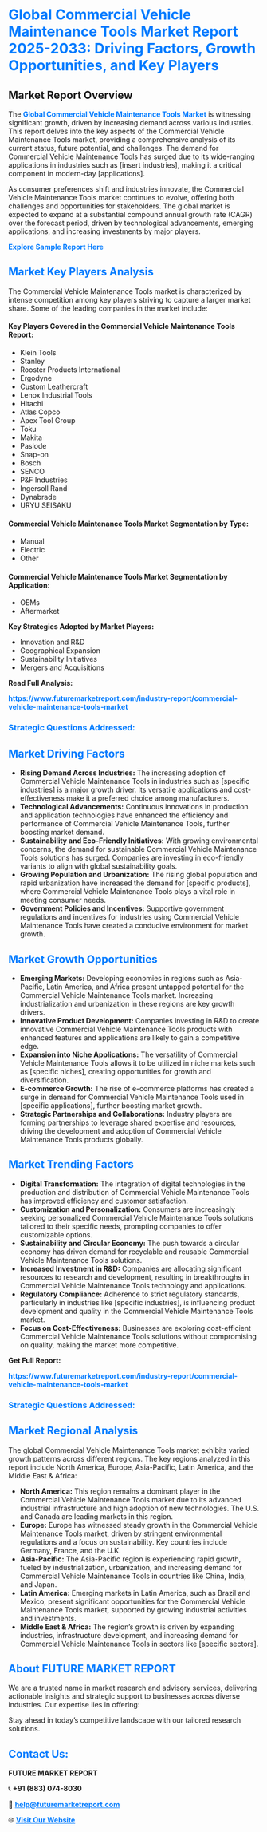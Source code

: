 <h1 style="color: #007BFF;">Global Commercial Vehicle Maintenance Tools Market Report 2025-2033: Driving Factors, Growth Opportunities, and Key Players</h1>

<section id="overview">
<h2>Market Report Overview</h2>
<p>The <a href="https://www.futuremarketreport.com/industry-report/commercial-vehicle-maintenance-tools-market" style="color: #007BFF; text-decoration: none;"><strong>Global Commercial Vehicle Maintenance Tools Market</strong></a> is witnessing significant growth, driven by increasing demand across various industries. This report delves into the key aspects of the Commercial Vehicle Maintenance Tools market, providing a comprehensive analysis of its current status, future potential, and challenges. The demand for Commercial Vehicle Maintenance Tools has surged due to its wide-ranging applications in industries such as [insert industries], making it a critical component in modern-day [applications].</p>
<p>As consumer preferences shift and industries innovate, the Commercial Vehicle Maintenance Tools market continues to evolve, offering both challenges and opportunities for stakeholders. The global market is expected to expand at a substantial compound annual growth rate (CAGR) over the forecast period, driven by technological advancements, emerging applications, and increasing investments by major players.</p>
</section>

<section id="overview">
<p><a href="https://www.futuremarketreport.com/request-sample/reportId=36541" style="color: #007BFF; text-decoration: none;"><strong>Explore Sample Report Here</strong></a></p>
</section>

<section id="key-players">
<h2 style="color: #007BFF;">Market Key Players Analysis</h2>
<p>The Commercial Vehicle Maintenance Tools market is characterized by intense competition among key players striving to capture a larger market share. Some of the leading companies in the market include:</p>
<h4>Key Players Covered in the Commercial Vehicle Maintenance Tools Report:</h4>
<ul><li>Klein Tools</li><li>Stanley</li><li>Rooster Products International</li><li>Ergodyne</li><li>Custom Leathercraft</li><li>Lenox Industrial Tools</li><li>Hitachi</li><li>Atlas Copco</li><li>Apex Tool Group</li><li>Toku</li><li>Makita</li><li>Paslode</li><li>Snap-on</li><li>Bosch</li><li>SENCO</li><li>P&amp;F Industries</li><li>Ingersoll Rand</li><li>Dynabrade</li><li>URYU SEISAKU</li></ul>
<h4>Commercial Vehicle Maintenance Tools Market Segmentation by Type:</h4>
<ul><li>Manual</li><li>Electric</li><li>Other</li></ul>

<h4>Commercial Vehicle Maintenance Tools Market Segmentation by Application:</h4>
<ul><li>OEMs</li><li>Aftermarket</li></ul>
<p><strong>Key Strategies Adopted by Market Players:</strong></p>
<ul>
<li>Innovation and R&D</li>
<li>Geographical Expansion</li>
<li>Sustainability Initiatives</li>
<li>Mergers and Acquisitions</li>
</ul>
</section>

<section>
<p><strong>Read Full Analysis: </strong></p><a href="https://www.futuremarketreport.com/industry-report/commercial-vehicle-maintenance-tools-market" style="color: #007BFF; text-decoration: none;"><strong>https://www.futuremarketreport.com/industry-report/commercial-vehicle-maintenance-tools-market</strong></a>
<h3 style="color: #007BFF;">Strategic Questions Addressed:</h3>
</section>

<section id="driving-factors">
<h2 style="color: #007BFF;">Market Driving Factors</h2>
<ul>
<li><strong>Rising Demand Across Industries:</strong> The increasing adoption of Commercial Vehicle Maintenance Tools in industries such as [specific industries] is a major growth driver. Its versatile applications and cost-effectiveness make it a preferred choice among manufacturers.</li>
<li><strong>Technological Advancements:</strong> Continuous innovations in production and application technologies have enhanced the efficiency and performance of Commercial Vehicle Maintenance Tools, further boosting market demand.</li>
<li><strong>Sustainability and Eco-Friendly Initiatives:</strong> With growing environmental concerns, the demand for sustainable Commercial Vehicle Maintenance Tools solutions has surged. Companies are investing in eco-friendly variants to align with global sustainability goals.</li>
<li><strong>Growing Population and Urbanization:</strong> The rising global population and rapid urbanization have increased the demand for [specific products], where Commercial Vehicle Maintenance Tools plays a vital role in meeting consumer needs.</li>
<li><strong>Government Policies and Incentives:</strong> Supportive government regulations and incentives for industries using Commercial Vehicle Maintenance Tools have created a conducive environment for market growth.</li>
</ul>
</section>

<section id="growth-opportunities">
<h2 style="color: #007BFF;">Market Growth Opportunities</h2>
<ul>
<li><strong>Emerging Markets:</strong> Developing economies in regions such as Asia-Pacific, Latin America, and Africa present untapped potential for the Commercial Vehicle Maintenance Tools market. Increasing industrialization and urbanization in these regions are key growth drivers.</li>
<li><strong>Innovative Product Development:</strong> Companies investing in R&D to create innovative Commercial Vehicle Maintenance Tools products with enhanced features and applications are likely to gain a competitive edge.</li>
<li><strong>Expansion into Niche Applications:</strong> The versatility of Commercial Vehicle Maintenance Tools allows it to be utilized in niche markets such as [specific niches], creating opportunities for growth and diversification.</li>
<li><strong>E-commerce Growth:</strong> The rise of e-commerce platforms has created a surge in demand for Commercial Vehicle Maintenance Tools used in [specific applications], further boosting market growth.</li>
<li><strong>Strategic Partnerships and Collaborations:</strong> Industry players are forming partnerships to leverage shared expertise and resources, driving the development and adoption of Commercial Vehicle Maintenance Tools products globally.</li>
</ul>
</section>

<section id="trending-factors">
<h2 style="color: #007BFF;">Market Trending Factors</h2>
<ul>
<li><strong>Digital Transformation:</strong> The integration of digital technologies in the production and distribution of Commercial Vehicle Maintenance Tools has improved efficiency and customer satisfaction.</li>
<li><strong>Customization and Personalization:</strong> Consumers are increasingly seeking personalized Commercial Vehicle Maintenance Tools solutions tailored to their specific needs, prompting companies to offer customizable options.</li>
<li><strong>Sustainability and Circular Economy:</strong> The push towards a circular economy has driven demand for recyclable and reusable Commercial Vehicle Maintenance Tools solutions.</li>
<li><strong>Increased Investment in R&D:</strong> Companies are allocating significant resources to research and development, resulting in breakthroughs in Commercial Vehicle Maintenance Tools technology and applications.</li>
<li><strong>Regulatory Compliance:</strong> Adherence to strict regulatory standards, particularly in industries like [specific industries], is influencing product development and quality in the Commercial Vehicle Maintenance Tools market.</li>
<li><strong>Focus on Cost-Effectiveness:</strong> Businesses are exploring cost-efficient Commercial Vehicle Maintenance Tools solutions without compromising on quality, making the market more competitive.</li>
</ul>
</section>

<section>
<p><strong>Get Full Report: </strong></p><a href="https://www.futuremarketreport.com/industry-report/commercial-vehicle-maintenance-tools-market" style="color: #007BFF; text-decoration: none;"><strong>https://www.futuremarketreport.com/industry-report/commercial-vehicle-maintenance-tools-market</strong></a>
<h3 style="color: #007BFF;">Strategic Questions Addressed:</h3>
</section>


<section id="regional-analysis">
<h2 style="color: #007BFF;">Market Regional Analysis</h2>
<p>The global Commercial Vehicle Maintenance Tools market exhibits varied growth patterns across different regions. The key regions analyzed in this report include North America, Europe, Asia-Pacific, Latin America, and the Middle East & Africa:</p>
<ul>
<li><strong>North America:</strong> This region remains a dominant player in the Commercial Vehicle Maintenance Tools market due to its advanced industrial infrastructure and high adoption of new technologies. The U.S. and Canada are leading markets in this region.</li>
<li><strong>Europe:</strong> Europe has witnessed steady growth in the Commercial Vehicle Maintenance Tools market, driven by stringent environmental regulations and a focus on sustainability. Key countries include Germany, France, and the U.K.</li>
<li><strong>Asia-Pacific:</strong> The Asia-Pacific region is experiencing rapid growth, fueled by industrialization, urbanization, and increasing demand for Commercial Vehicle Maintenance Tools in countries like China, India, and Japan.</li>
<li><strong>Latin America:</strong> Emerging markets in Latin America, such as Brazil and Mexico, present significant opportunities for the Commercial Vehicle Maintenance Tools market, supported by growing industrial activities and investments.</li>
<li><strong>Middle East & Africa:</strong> The region’s growth is driven by expanding industries, infrastructure development, and increasing demand for Commercial Vehicle Maintenance Tools in sectors like [specific sectors].</li>
</ul>
</section>

<footer>
<h2 style="color: #007BFF;">About FUTURE MARKET REPORT</h2>
<p>We are a trusted name in market research and advisory services, delivering actionable insights and strategic support to businesses across diverse industries. Our expertise lies in offering:</p>

<p>Stay ahead in today’s competitive landscape with our tailored research solutions.</p>

<h2 style="color: #007BFF;">Contact Us:</h2>
<p><strong>FUTURE MARKET REPORT</strong></p>
<p>📞 <strong>+91 (883) 074-8030</strong></p>
<p>📧 <strong><a href="mailto:help@futuremarketreport.com" style="color: #007BFF;">help@futuremarketreport.com</a></strong></p>
<p>🌐 <strong><a href="https://www.futuremarketreport.com/" style="color: #007BFF;">Visit Our Website</a></strong></p>
</footer>